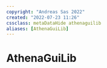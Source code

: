 ```yaml
---
copyright: "Andreas Sas 2022"
created: "2022-07-23 11:26"
cssclass: metaDataHide athenaguilib
aliases: [AthenaGuiLib]
---
```


# AthenaGuiLib